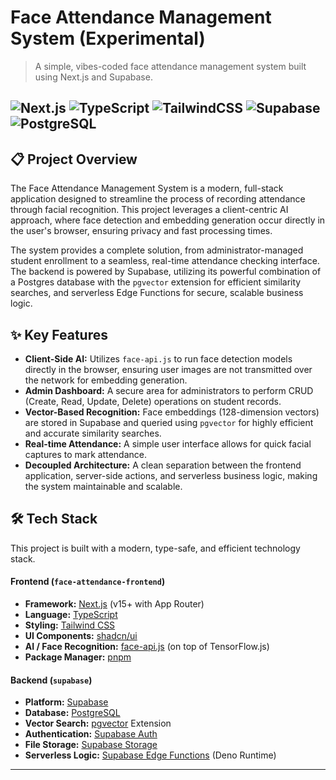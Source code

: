 # Face Attendance Management System (Experimental)

> A simple, vibes-coded face attendance management system built using Next.js and Supabase.

![Next.js](https://img.shields.io/badge/Next-black?style=for-the-badge&logo=next.js&logoColor=white)
![TypeScript](https://img.shields.io/badge/TypeScript-007ACC?style=for-the-badge&logo=typescript&logoColor=white)
![TailwindCSS](https://img.shields.io/badge/Tailwind_CSS-38B2AC?style=for-the-badge&logo=tailwind-css&logoColor=white)
![Supabase](https://img.shields.io/badge/Supabase-3ECF8E?style=for-the-badge&logo=supabase&logoColor=white)
![PostgreSQL](https://img.shields.io/badge/PostgreSQL-316192?style=for-the-badge&logo=postgresql&logoColor=white)
---

## 📋 Project Overview

The Face Attendance Management System is a modern, full-stack application designed to streamline the process of recording attendance through facial recognition. This project leverages a client-centric AI approach, where face detection and embedding generation occur directly in the user's browser, ensuring privacy and fast processing times.

The system provides a complete solution, from administrator-managed student enrollment to a seamless, real-time attendance checking interface. The backend is powered by Supabase, utilizing its powerful combination of a Postgres database with the `pgvector` extension for efficient similarity searches, and serverless Edge Functions for secure, scalable business logic.

## ✨ Key Features

-   **Client-Side AI:** Utilizes `face-api.js` to run face detection models directly in the browser, ensuring user images are not transmitted over the network for embedding generation.
-   **Admin Dashboard:** A secure area for administrators to perform CRUD (Create, Read, Update, Delete) operations on student records.
-   **Vector-Based Recognition:** Face embeddings (128-dimension vectors) are stored in Supabase and queried using `pgvector` for highly efficient and accurate similarity searches.
-   **Real-time Attendance:** A simple user interface allows for quick facial captures to mark attendance.
-   **Decoupled Architecture:** A clean separation between the frontend application, server-side actions, and serverless business logic, making the system maintainable and scalable.

## 🛠️ Tech Stack

This project is built with a modern, type-safe, and efficient technology stack.

#### **Frontend (`face-attendance-frontend`)**

-   **Framework:** [Next.js](https://nextjs.org/) (v15+ with App Router)
-   **Language:** [TypeScript](https://www.typescriptlang.org/)
-   **Styling:** [Tailwind CSS](https://tailwindcss.com/)
-   **UI Components:** [shadcn/ui](https://ui.shadcn.com/)
-   **AI / Face Recognition:** [face-api.js](https://github.com/justadudewhohacks/face-api.js) (on top of TensorFlow.js)
-   **Package Manager:** [pnpm](https://pnpm.io/)

#### **Backend (`supabase`)**

-   **Platform:** [Supabase](https://supabase.com/)
-   **Database:** [PostgreSQL](https://www.postgresql.org/)
-   **Vector Search:** [pgvector](https://github.com/pgvector/pgvector) Extension
-   **Authentication:** [Supabase Auth](https://supabase.com/auth)
-   **File Storage:** [Supabase Storage](https://supabase.com/storage)
-   **Serverless Logic:** [Supabase Edge Functions](https://supabase.com/edge-functions) (Deno Runtime)

---



